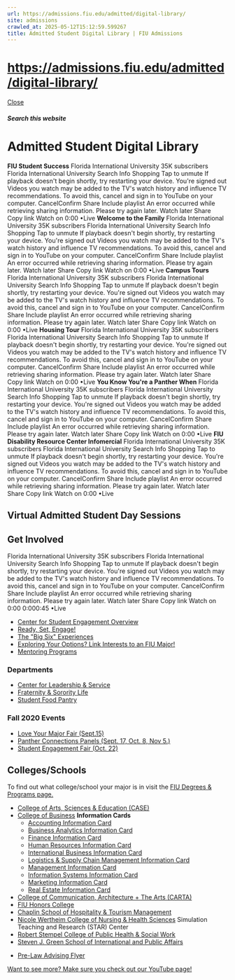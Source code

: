 ```yaml
---
url: https://admissions.fiu.edu/admitted/digital-library/
site: admissions
crawled_at: 2025-05-12T15:12:59.599267
title: Admitted Student Digital Library | FIU Admissions
---
```


# https://admissions.fiu.edu/admitted/digital-library/

[ Close ](https://admissions.fiu.edu/admitted/digital-library/)
##### Search this website
# Admitted Student Digital Library
**FIU Student Success**
Florida International University
35K subscribers
Florida International University
Search
Info
Shopping
Tap to unmute
If playback doesn't begin shortly, try restarting your device.
You're signed out
Videos you watch may be added to the TV's watch history and influence TV recommendations. To avoid this, cancel and sign in to YouTube on your computer.
CancelConfirm
Share
Include playlist
An error occurred while retrieving sharing information. Please try again later.
Watch later
Share
Copy link
Watch on
0:00
•Live
**Welcome to the Family**
Florida International University
35K subscribers
Florida International University
Search
Info
Shopping
Tap to unmute
If playback doesn't begin shortly, try restarting your device.
You're signed out
Videos you watch may be added to the TV's watch history and influence TV recommendations. To avoid this, cancel and sign in to YouTube on your computer.
CancelConfirm
Share
Include playlist
An error occurred while retrieving sharing information. Please try again later.
Watch later
Share
Copy link
Watch on
0:00
•Live
**Campus Tours**
Florida International University
35K subscribers
Florida International University
Search
Info
Shopping
Tap to unmute
If playback doesn't begin shortly, try restarting your device.
You're signed out
Videos you watch may be added to the TV's watch history and influence TV recommendations. To avoid this, cancel and sign in to YouTube on your computer.
CancelConfirm
Share
Include playlist
An error occurred while retrieving sharing information. Please try again later.
Watch later
Share
Copy link
Watch on
0:00
•Live
**Housing Tour**
Florida International University
35K subscribers
Florida International University
Search
Info
Shopping
Tap to unmute
If playback doesn't begin shortly, try restarting your device.
You're signed out
Videos you watch may be added to the TV's watch history and influence TV recommendations. To avoid this, cancel and sign in to YouTube on your computer.
CancelConfirm
Share
Include playlist
An error occurred while retrieving sharing information. Please try again later.
Watch later
Share
Copy link
Watch on
0:00
•Live
**You Know You're a Panther When**
Florida International University
35K subscribers
Florida International University
Search
Info
Shopping
Tap to unmute
If playback doesn't begin shortly, try restarting your device.
You're signed out
Videos you watch may be added to the TV's watch history and influence TV recommendations. To avoid this, cancel and sign in to YouTube on your computer.
CancelConfirm
Share
Include playlist
An error occurred while retrieving sharing information. Please try again later.
Watch later
Share
Copy link
Watch on
0:00
•Live
**FIU Disability Resource Center Infomercial**
Florida International University
35K subscribers
Florida International University
Search
Info
Shopping
Tap to unmute
If playback doesn't begin shortly, try restarting your device.
You're signed out
Videos you watch may be added to the TV's watch history and influence TV recommendations. To avoid this, cancel and sign in to YouTube on your computer.
CancelConfirm
Share
Include playlist
An error occurred while retrieving sharing information. Please try again later.
Watch later
Share
Copy link
Watch on
0:00
•Live
## Virtual Admitted Student Day Sessions


## Get Involved
Florida International University
35K subscribers
Florida International University
Search
Info
Shopping
Tap to unmute
If playback doesn't begin shortly, try restarting your device.
You're signed out
Videos you watch may be added to the TV's watch history and influence TV recommendations. To avoid this, cancel and sign in to YouTube on your computer.
CancelConfirm
Share
Include playlist
An error occurred while retrieving sharing information. Please try again later.
Watch later
Share
Copy link
Watch on
0:00
0:000:45
•Live
  * [Center for Student Engagement Overview](https://admissions.fiu.edu/admitted/digital-library/_assets/cse-overview.pdf)
  * [Ready, Set, Engage!](https://admissions.fiu.edu/admitted/digital-library/_assets/ready-set-engage.pdf)
  * [The "Big Six" Experiences](https://admissions.fiu.edu/admitted/digital-library/_assets/big-6-experiences.pdf)
  * [Exploring Your Options? Link Interests to an FIU Major!](https://admissions.fiu.edu/admitted/digital-library/_assets/exploratory-tracks.pdf)
  * [Mentoring Programs](https://admissions.fiu.edu/admitted/digital-library/_assets/mentoring-programs.pdf)


### Departments
  * [Center for Leadership & Service](https://admissions.fiu.edu/admitted/digital-library/_assets/center-for-leadership--service-2020.jpg)
  * [Fraternity & Sorority Life](https://admissions.fiu.edu/admitted/digital-library/_assets/fraternity--sorority-life-2020.jpg)
  * [Student Food Pantry](https://admissions.fiu.edu/admitted/digital-library/_assets/student-food-pantry.jpg)


### Fall 2020 Events
  * [Love Your Major Fair (Sept.15)](https://admissions.fiu.edu/admitted/digital-library/_assets/love-your-major-fair.jpg)
  * [Panther Connections Panels (Sept. 17, Oct. 8, Nov 5.)](https://admissions.fiu.edu/admitted/digital-library/_assets/panther-connections-panels.jpg)
  * [Student Engagement Fair (Oct. 22)](https://admissions.fiu.edu/admitted/digital-library/_assets/student-engagement-fair.jpg)


## **Colleges/Schools**
To find out what college/school your major is in visit the [FIU Degrees & Programs page.](https://www.fiu.edu/academics/degrees-and-programs/index.html)
  * [College of Arts, Sciences & Education (CASE)](https://admissions.fiu.edu/admitted/digital-library/#panel-N10655-1)
  * [College of Business](https://admissions.fiu.edu/admitted/digital-library/#panel-N10655-2)
**Information Cards**
    * [Accounting Information Card](https://admissions.fiu.edu/admitted/digital-library/_assets/accounting_rackcard_2019.pdf)
    * [Business Analytics Information Card](https://admissions.fiu.edu/admitted/digital-library/_assets/business_analytics_rackcard_2019.pdf)
    * [Finance Information Card](https://admissions.fiu.edu/admitted/digital-library/_assets/finance-rackcard_2019.pdf)
    * [Human Resources Information Card](https://admissions.fiu.edu/admitted/digital-library/_assets/human_resources_rackcard_2019.pdf)
    * [International Business Information Card](https://admissions.fiu.edu/admitted/digital-library/_assets/internationalbusiness_rackcard_2019.pdf)
    * [Logistics & Supply Chain Management Information Card](https://admissions.fiu.edu/admitted/digital-library/_assets/logistics_rackcard_2019.pdf)
    * [Management Information Card](https://admissions.fiu.edu/admitted/digital-library/_assets/management_rackcard_2019.pdf)
    * [Information Systems Information Card](https://admissions.fiu.edu/admitted/digital-library/_assets/mis_rackcard_2019.pdf)
    * [Marketing Information Card](https://admissions.fiu.edu/admitted/digital-library/_assets/marketing-rackcard_2019.pdf)
    * [Real Estate Information Card](https://admissions.fiu.edu/admitted/digital-library/_assets/realestate_rackcard_2019.pdf)
  * [College of Communication, Architecture + The Arts (CARTA)](https://admissions.fiu.edu/admitted/digital-library/#panel-N10655-3)
  * [FIU Honors College](https://admissions.fiu.edu/admitted/digital-library/#panel-N10655-4)
  * [Chaplin School of Hospitality & Tourism Management](https://admissions.fiu.edu/admitted/digital-library/#panel-N10655-5)
  * [Nicole Wertheim College of Nursing & Health Sciences](https://admissions.fiu.edu/admitted/digital-library/#panel-N10655-6)
Simulation Teaching and Research (STAR) Center
  * [Robert Stempel College of Public Health & Social Work](https://admissions.fiu.edu/admitted/digital-library/#panel-N10655-7)
  * [Steven J. Green School of International and Public Affairs](https://admissions.fiu.edu/admitted/digital-library/#panel-N10655-8)
- [Pre-Law Advising Flyer](https://admissions.fiu.edu/admitted/digital-library/_assets/pre-law-advising.pptx)


[Want to see more? Make sure you check out our YouTube page!](https://admissions.fiu.edu/admitted/digital-library/)


